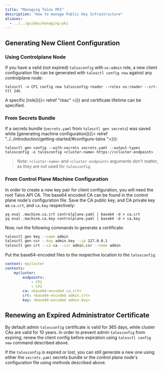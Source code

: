 ```yaml
---
title: "Managing Talos PKI"
description: "How to manage Public Key Infrastructure"
aliases:
  - ../../guides/managing-pki
---
```


## Generating New Client Configuration

### Using Controlplane Node

If you have a valid (not expired) `talosconfig` with `os:admin` role,
a new client configuration file can be generated with `talosctl config new` against
any controlplane node:

```shell
talosctl -n CP1 config new talosconfig-reader --roles os:reader --crt-ttl 24h
```

A specific [role]({{< relref "rbac" >}}) and certificate lifetime can be specified.

### From Secrets Bundle

If a secrets bundle (`secrets.yaml` from `talosctl gen secrets`) was saved while
[generating machine configuration]({{< relref "../../introduction/getting-started/#configure-talos ">}}):

```shell
talosctl gen config --with-secrets secrets.yaml --output-types talosconfig -o talosconfig <cluster-name> https://<cluster-endpoint>
```

> Note: `<cluster-name>` and `<cluster-endpoint>` arguments don't matter, as they are not used for `talosconfig`.

### From Control Plane Machine Configuration

In order to create a new key pair for client configuration, you will need the root Talos API CA.
The base64 encoded CA can be found in the control plane node's configuration file.
Save the CA public key, and CA private key as `ca.crt`, and `ca.key` respectively:

```shell
yq eval .machine.ca.crt controlplane.yaml | base64 -d > ca.crt
yq eval .machine.ca.key controlplane.yaml | base64 -d > ca.key
```

Now, run the following commands to generate a certificate:

```bash
talosctl gen key --name admin
talosctl gen csr --key admin.key --ip 127.0.0.1
talosctl gen crt --ca ca --csr admin.csr --name admin
```

Put the base64-encoded files to the respective location to the `talosconfig`:

```yaml
context: mycluster
contexts:
    mycluster:
        endpoints:
            - CP1
            - CP2
        ca: <base64-encoded ca.crt>
        crt: <base64-encoded admin.crt>
        key: <base64-encoded admin.key>
```

## Renewing an Expired Administrator Certificate

By default admin `talosconfig` certificate is valid for 365 days, while cluster CAs are valid for 10 years.
In order to prevent admin `talosconfig` from expiring, renew the client config before expiration using `talosctl config new` command described above.

If the `talosconfig` is expired or lost, you can still generate a new one using either the `secrets.yaml`
secrets bundle or the control plane node's configuration file using methods described above.
